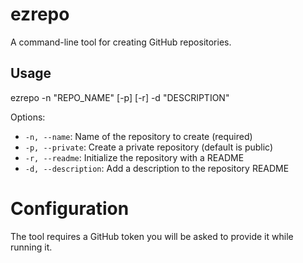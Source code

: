 # ezrepo

A command-line tool for creating GitHub repositories.

## Usage 

ezrepo -n "REPO_NAME" [-p] [-r] -d "DESCRIPTION"

Options:
- `-n, --name`: Name of the repository to create (required)
- `-p, --private`: Create a private repository (default is public)
- `-r, --readme`: Initialize the repository with a README
- `-d, --description`: Add a description to the repository README



# Configuration
The tool requires a GitHub token you will be asked to provide it while running it.